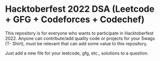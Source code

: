 # Hacktoberfest 2022 DSA (Leetcode + GFG + Codeforces + Codechef)
This repository is for everyone who wants to participate in Hacktoberfest 2022. Anyone can contribute/add quality code or projects for your Swags (T- Shirt), must be relevant that can add some value to this repository.

Just add a new file for your leetcode, gfg, etc., solutions to a question.
